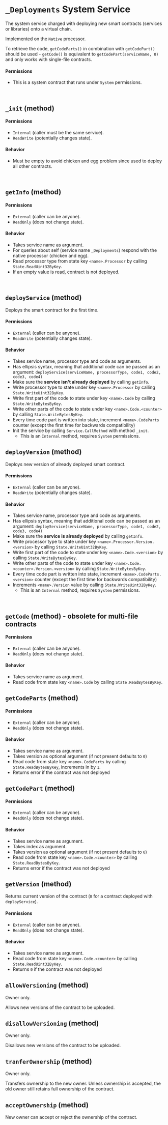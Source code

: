 # `_Deployments` System Service

The system service charged with deploying new smart contracts (services or libraries) onto a virtual chain.

Implemented on the `Native` processor.

To retrieve the code, `getCodeParts()` in combination with `getCodePart()` should be used - `getCode()` is equivalent to `getCodePart(serviceName, 0)` and only works with single-file contracts.

#### Permissions
* This is a system contract that runs under `System` permissions.

&nbsp;
## `_init` (method)

#### Permissions
* `Internal` (caller must be the same service).
* `ReadWrite` (potentially changes state).

#### Behavior
* Must be empty to avoid chicken and egg problem since used to deploy all other contracts.

&nbsp;
## `getInfo` (method)

#### Permissions
* `External` (caller can be anyone).
* `ReadOnly` (does not change state).

#### Behavior
* Takes service name as argument.
* For queries about self (service name `_Deployments`) respond with the native processor (chicken and egg).
* Read processor type from state key `<name>.Processor` by calling `State.ReadUint32ByKey`.
* If an empty value is read, contract is not deployed.

&nbsp;
## `deployService` (method)

Deploys the smart contract for the first time.

#### Permissions
* `External` (caller can be anyone).
* `ReadWrite` (potentially changes state).

#### Behavior
* Takes service name, processor type and code as arguments.
* Has ellipsis syntax, meaning that additional code can be passed as an argument: `deployService(serviceName, processorType, code1, code2, code3, code4)`
* Make sure the **service isn't already deployed** by calling `getInfo`.
* Write processor type to state under key `<name>.Processor` by calling `State.WriteUint32ByKey`.
* Write first part of the code to state under key `<name>.Code` by calling `State.WriteBytesByKey`.
* Write other parts of the code to state under key `<name>.Code.<counter>` by calling `State.WriteBytesByKey`.
* Every time code part is written into state, increment `<name>.CodeParts` counter (except the first time for backwards compatibility)
* Init the service by calling `Service.CallMethod` with method `_init`.
  * This is an `Internal` method, requires `System` permissions.

## `deployVersion` (method)

Deploys new version of already deployed smart contract.

#### Permissions
* `External` (caller can be anyone).
* `ReadWrite` (potentially changes state).

#### Behavior
* Takes service name, processor type and code as arguments.
* Has ellipsis syntax, meaning that additional code can be passed as an argument: `deployService(serviceName, processorType, code1, code2, code3, code4)`
* Make sure the **service is already deployed** by calling `getInfo`.
* Write processor type to state under key `<name>.Processor.Version.<version>` by calling `State.WriteUint32ByKey`.
* Write first part of the code to state under key `<name>.Code.<version>` by calling `State.WriteBytesByKey`.
* Write other parts of the code to state under key `<name>.Code.<counter>.Version.<version>` by calling `State.WriteBytesByKey`.
* Every time code part is written into state, increment `<name>.CodeParts.<version>` counter (except the first time for backwards compatibility)
* Increments `<name>.Version` value by calling `State.WriteUint32ByKey`.
  * This is an `Internal` method, requires `System` permissions.

&nbsp;
## `getCode` (method) - obsolete for multi-file contracts

#### Permissions
* `External` (caller can be anyone).
* `ReadOnly` (does not change state).

#### Behavior
* Takes service name as argument.
* Read code from state key `<name>.Code` by calling `State.ReadBytesByKey`.

## `getCodeParts` (method)

#### Permissions
* `External` (caller can be anyone).
* `ReadOnly` (does not change state).

#### Behavior
* Takes service name as argument.
* Takes version as optional argument (if not present defaults to `0`)
* Read code from state key `<name>.CodeParts` by calling `State.ReadBytesByKey`, increments in by `1`.
* Returns error if the contract was not deployed

## `getCodePart` (method)

#### Permissions
* `External` (caller can be anyone).
* `ReadOnly` (does not change state).

#### Behavior
* Takes service name as argument.
* Takes index as argument.
* Takes version as optional argument (if not present defaults to `0`)
* Read code from state key `<name>.Code.<counter>` by calling `State.ReadBytesByKey`.
* Returns error if the contract was not deployed

## `getVersion` (method)

Returns current version of the contract (`0` for a contract deployed with `deployService`).

#### Permissions
* `External` (caller can be anyone).
* `ReadOnly` (does not change state).

#### Behavior
* Takes service name as argument.
* Read code from state key `<name>.Code.<counter>` by calling `State.ReadUint32ByKey`.
* Returns `0` if the contract was not deployed

## `allowVersioning` (method)

Owner only.

Allows new versions of the contract to be uploaded.

## `disallowVersioning` (method)

Owner only.

Disallows new versions of the contract to be uploaded.

## `tranferOwnership` (method)

Owner only.

Transfers ownership to the new owner. Unless ownership is accepted, the old owner still retains full ownership of the contract.

## `acceptOwnership` (method)

New owner can accept or reject the ownership of the contract.
